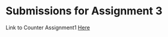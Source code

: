 # Submissions for Assignment 3

Link to Counter Assignment1 [Here](../../contracts/counter_alex.sol)

